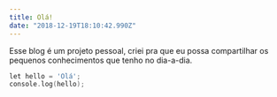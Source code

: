 ```yaml
---
title: Olá!
date: "2018-12-19T18:10:42.990Z"
---
```


Esse blog é um projeto pessoal, criei pra que eu possa compartilhar
os pequenos conhecimentos que tenho no dia-a-dia.

```go
let hello = 'Olá';
console.log(hello);
```
